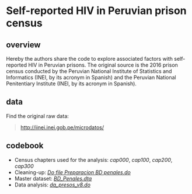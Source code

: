 # Self-reported HIV in Peruvian prison census
## overview

Hereby the authors share the code to explore associated factors with self-reported HIV in Peruvian prisons. The original source is the 2016 prison census conducted by the Peruvian National Institute of Statistics and Informatics (INEI, by its acronym in Spanish) and the Peruvian National Penitentiary Institute (INEI, by its acronym in Spanish).

## data

Find the original raw data:
> http://iinei.inei.gob.pe/microdatos/

## codebook

- Census chapters used for the analysis: _cap000_, _cap100_, _cap200_, _cap300_
- Cleaning-up: [_Do file Preparacion BD penales.do_](https://github.com/culquichicon/2016-Peruvian-Prison-Census/blob/master/Do%20file%20Preparacion%20BD%20penales.do)
- Master dataset: [_BD_Penales.dta_](https://github.com/culquichicon/2016-Peruvian-Prison-Census/blob/master/BD_Penales.dta)
- Data analysis: [_da_presos_v8.do_](https://github.com/culquichicon/2016-Peruvian-Prison-Census/blob/master/da_presos_v8.do)

